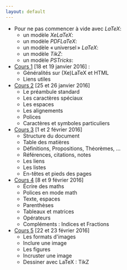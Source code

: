 ```yaml
---
layout: default
---
```


- Pour ne pas commencer à vide avec _LaTeX_: 
  + un modèle _XeLaTeX_: [ ](exemple://ModeleXeLaTeX.tex) 
  + un modèle _PDFLaTeX_: [ ](exemple://ModelePDFLaTeX.tex)
  + un modèle « universel » _LaTeX_: [ ](exemple://ModeleAllLaTeX.tex)
  + un modèle _TikZ_: [ ](exemple://ModeleTikZ.tex)
  + un modèle _PSTricks_: [ ](exemple://ModelePSTricks.tex)
- [Cours 1](cours1.html) [18 et 19 janvier 2016] :
  +   Généralités sur (Xe)LaTeX et HTML
  +   Liens utiles
- [Cours 2](cours2.html) [25 et 26 janvier 2016]
  +   Le préambule standard
  +   Les caractères spéciaux
  +   Les espaces
  +   Les alignements
  +   Polices
  +   Caractères et symboles particuliers
- [Cours 3](cours3.html) [1 et 2 février 2016]
  +   Structure du document
  +   Table des matières
  +   Définitions, Propositions, Théorèmes, ...
  +   Références, citations, notes
  +   Les liens
  +   Les listes
  +   En-têtes et pieds des pages
- [Cours 4](cours4.html) [8 et 9 février 2016]
  +   Écrire des maths
  +   Polices en mode math
  +   Texte, espaces
  +   Parenthèses
  +   Tableaux et matrices
  +   Opérateurs
  +   Compléments : Indices et Fractions
- [Cours 5](cours5.html) [22 et 23 février 2016]
  +   Les formats d'images
  +   Inclure une image
  +   Les figures
  +   Incruster une image
  +   Dessiner avec LaTeX : TikZ

<!--
- Cours 6 [29 février et 1 mars 2016] est un cours particulier de questions-réponses sur les mémoires en LaTeX.
- [Cours 7](cours7.html) [7 et 8 mars 2016]
  +   Le HTML5: histoire, la structure DOM, ...
  +   Les balises
  +   Les caractères spéciaux
- [Cours 8](cours8.html) [14 et 15 mars 2016]
  +   CSS3 : selecteurs
  +   CSS3 : propriétés
  +   CSS3 : Box-model
- [Cours 9](cours9.html) [21 mars et 22 mars 2016]
  +   MathJax
  +   Bootstrap
- [Cours 10](cours10.html) [18 et 19 avril 2016]
  +   SVG

 -->

